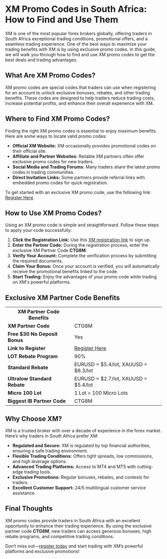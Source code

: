  <h1>XM Promo Codes in South Africa: How to Find and Use Them</h1>
    <p>XM is one of the most popular forex brokers globally, offering traders in South Africa exceptional trading conditions, promotional offers, and a seamless trading experience. One of the best ways to maximize your trading benefits with XM is by using exclusive promo codes. In this guide, we will walk you through how to find and use XM promo codes to get the best deals and trading advantages.</p>
    <h2>What Are XM Promo Codes?</h2>
    <p>XM promo codes are special codes that traders can use when registering for an account to unlock exclusive bonuses, rebates, and other trading benefits. These codes are designed to help traders reduce trading costs, increase potential profits, and enhance their overall experience with XM.</p>
    <h2>Where to Find XM Promo Codes?</h2>
    <p>Finding the right XM promo codes is essential to enjoy maximum benefits. Here are some ways to locate valid promo codes:</p>
    <ul>
        <li><strong>Official XM Website:</strong> XM occasionally provides promotional codes on their official site.</li>
        <li><strong>Affiliate and Partner Websites:</strong> Reliable XM partners often offer exclusive promo codes for new traders.</li>
        <li><strong>Social Media and Trading Forums:</strong> Many traders share the latest promo codes in trading communities.</li>
        <li><strong>Direct Invitation Links:</strong> Some partners provide referral links with embedded promo codes for quick registration.</li>
    </ul>
    <p>To get started with an exclusive XM promo code, use the following link: <a href="https://affs.click/gC5aB">Register Here</a>.</p>
     <h2>How to Use XM Promo Codes?</h2>
    <p>Using an XM promo code is simple and straightforward. Follow these steps to apply your code successfully:</p>
    <ol>
        <li><strong>Click the Registration Link:</strong> Use this <a href="https://affs.click/gC5aB">XM registration link</a> to sign up.</li>
        <li><strong>Enter the Partner Code:</strong> During the registration process, enter the exclusive XM Partner Code <strong>CTG8M</strong>.</li>
        <li><strong>Verify Your Account:</strong> Complete the verification process by submitting the required documents.</li>
        <li><strong>Claim Your Bonus:</strong> Once your account is verified, you will automatically receive the promotional benefits linked to the code.</li>
        <li><strong>Start Trading:</strong> Enjoy the advantages of your promo code while trading on XM's powerful platforms.</li>
    </ol>
    <h2>Exclusive XM Partner Code Benefits</h2>
    <table>
        <tr>
            <th>XM Partner Code Benefits</th>
            <th></th>
        </tr>
        <tr>
            <td><strong>XM Partner Code</strong></td>
            <td>CTG8M</td>
        </tr>
        <tr>
            <td><strong>Free $30 No Deposit Bonus</strong></td>
            <td>Yes</td>
        </tr>
        <tr>
            <td><strong>Link to Register</strong></td>
            <td><a href="https://affs.click/gC5aB">Register Here</a></td>
        </tr>
        <tr>
            <td><strong>LOT Rebate Program</strong></td>
            <td>90%</td>
        </tr>
        <tr>
            <td><strong>Standard Rebate</strong></td>
            <td>EURUSD = $5.4/lot, XAUUSD = $6.3/lot</td>
        </tr>
        <tr>
            <td><strong>Ultralow Standard Rebate</strong></td>
            <td>EURUSD = $2.7/lot, XAUUSD = $5.4/lot</td>
        </tr>
        <tr>
            <td><strong>Micro 100 Lot</strong></td>
            <td>1 Lot = 100 Micro Lots</td>
        </tr>
        <tr>
            <td><strong>Biggest IB Partner Code</strong></td>
            <td>CTG8M</td>
        </tr>
    </table>
    <h2>Why Choose XM?</h2>
    <p>XM is a trusted broker with over a decade of experience in the forex market. Here’s why traders in South Africa prefer XM:</p>
    <ul>
        <li><strong>Regulated and Secure:</strong> XM is regulated by top financial authorities, ensuring a safe trading environment.</li>
        <li><strong>Flexible Trading Conditions:</strong> Offers tight spreads, low commissions, and high leverage options.</li>
        <li><strong>Advanced Trading Platforms:</strong> Access to MT4 and MT5 with cutting-edge trading tools.</li>
        <li><strong>Exclusive Promotions:</strong> Regular bonuses, rebates, and contests for traders.</li>
        <li><strong>Excellent Customer Support:</strong> 24/5 multilingual customer service assistance.</li>
    </ul>
    <h2>Final Thoughts</h2>
    <p>XM promo codes provide traders in South Africa with an excellent opportunity to enhance their trading experience. By using the exclusive partner code <strong>CTG8M</strong>, new traders can access generous bonuses, high rebate programs, and competitive trading conditions.</p>
    <p>Don’t miss out—<a href="https://affs.click/gC5aB">register today</a> and start trading with XM’s powerful platforms and exclusive promotions!</p>
</body>
</html>
